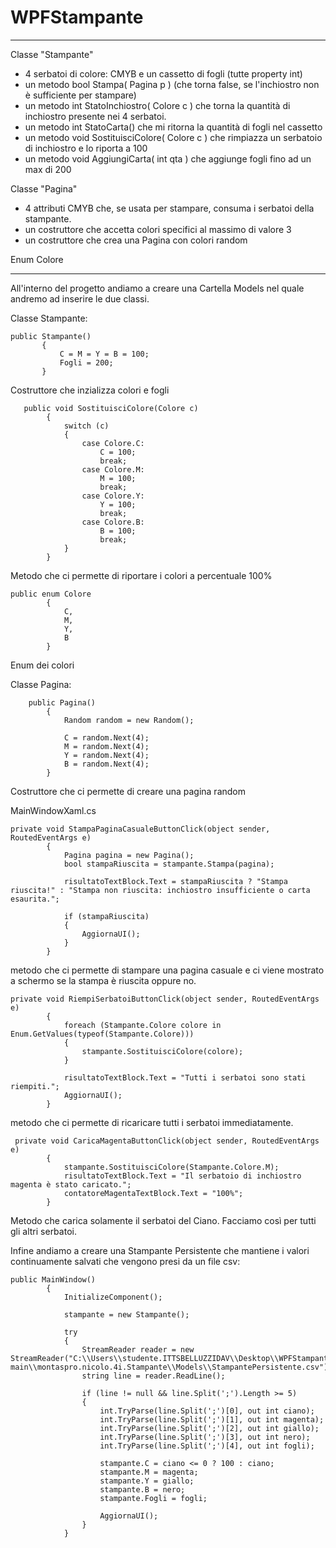 # WPFStampante
***
Classe "Stampante" 
- 4 serbatoi di colore: CMYB e un cassetto di fogli (tutte property int)
- un metodo bool Stampa( Pagina p ) (che torna false, se l'inchiostro non è sufficiente per stampare)
- un metodo int StatoInchiostro( Colore c ) che torna la quantità di inchiostro presente nei 4 serbatoi.
- un metodo int StatoCarta() che mi ritorna la quantità di fogli nel cassetto
- un metodo void SostituisciColore( Colore c ) che rimpiazza un serbatoio di inchiostro e lo riporta a 100
- un metodo void AggiungiCarta( int qta ) che aggiunge fogli fino ad un max di 200

Classe "Pagina" 
- 4 attributi CMYB che, se usata per stampare, consuma i serbatoi della stampante.
- un costruttore che accetta colori specifici al massimo di valore 3
- un costruttore che crea una Pagina con colori random

Enum Colore
***

All'interno del progetto andiamo a creare una Cartella Models nel quale andremo ad inserire le due classi.

Classe Stampante:
 ```
public Stampante()
        {
            C = M = Y = B = 100;
            Fogli = 200;
        }
```
Costruttore che inzializza colori e fogli 

```
   public void SostituisciColore(Colore c)
        {
            switch (c)
            {
                case Colore.C:
                    C = 100; 
                    break;
                case Colore.M:
                    M = 100;
                    break;
                case Colore.Y:
                    Y = 100;
                    break;
                case Colore.B:
                    B = 100;
                    break;
            }
        }
```
Metodo che ci permette di riportare i colori a percentuale 100%

```
public enum Colore
        {
            C,
            M,
            Y,
            B
        }
```
Enum dei colori


Classe Pagina:
```
    public Pagina()
        {
            Random random = new Random();

            C = random.Next(4);
            M = random.Next(4);
            Y = random.Next(4);
            B = random.Next(4);
        }
```
Costruttore che ci permette di creare una pagina random 

MainWindowXaml.cs 

```
private void StampaPaginaCasualeButtonClick(object sender, RoutedEventArgs e)
        {
            Pagina pagina = new Pagina();
            bool stampaRiuscita = stampante.Stampa(pagina);

            risultatoTextBlock.Text = stampaRiuscita ? "Stampa riuscita!" : "Stampa non riuscita: inchiostro insufficiente o carta esaurita.";

            if (stampaRiuscita)
            {
                AggiornaUI();
            }
        }
```
metodo che ci permette di stampare una pagina casuale  e ci viene mostrato a schermo se la stampa è riuscita oppure no.


```
private void RiempiSerbatoiButtonClick(object sender, RoutedEventArgs e)
        {
            foreach (Stampante.Colore colore in Enum.GetValues(typeof(Stampante.Colore)))
            {
                stampante.SostituisciColore(colore);
            }

            risultatoTextBlock.Text = "Tutti i serbatoi sono stati riempiti.";
            AggiornaUI();
        }
```
metodo che ci permette di ricaricare tutti i serbatoi immediatamente.

```
 private void CaricaMagentaButtonClick(object sender, RoutedEventArgs e)
        {
            stampante.SostituisciColore(Stampante.Colore.M);
            risultatoTextBlock.Text = "Il serbatoio di inchiostro magenta è stato caricato.";
            contatoreMagentaTextBlock.Text = "100%";
        }
```
Metodo che carica solamente il serbatoi del Ciano. Facciamo così per tutti gli altri serbatoi. 

Infine andiamo a creare una Stampante Persistente che mantiene i valori continuamente salvati che vengono presi da un file csv:
```
public MainWindow()
        {
            InitializeComponent();

            stampante = new Stampante();

            try
            {
                StreamReader reader = new StreamReader("C:\\Users\\studente.ITTSBELLUZZIDAV\\Desktop\\WPFStampante-main\\montaspro.nicolo.4i.Stampante\\Models\\StampantePersistente.csv");
                string line = reader.ReadLine();

                if (line != null && line.Split(';').Length >= 5)
                {
                    int.TryParse(line.Split(';')[0], out int ciano);
                    int.TryParse(line.Split(';')[1], out int magenta);
                    int.TryParse(line.Split(';')[2], out int giallo);
                    int.TryParse(line.Split(';')[3], out int nero);
                    int.TryParse(line.Split(';')[4], out int fogli);

                    stampante.C = ciano <= 0 ? 100 : ciano;
                    stampante.M = magenta;
                    stampante.Y = giallo;
                    stampante.B = nero;
                    stampante.Fogli = fogli;

                    AggiornaUI();
                }
            }
```
